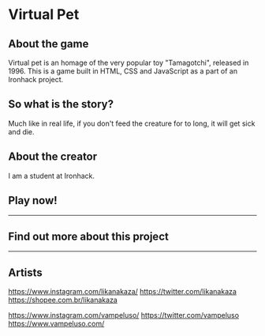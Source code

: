 

# Virtual Pet

## About the game

Virtual pet is an homage of the very popular toy "Tamagotchi", released in 1996.
This is a game built in HTML, CSS and JavaScript as a part of an Ironhack project.

## So what is the story?

Much like in real life, if you don't feed the creature for to long, it will get sick and die.

## About the creator

I am a student at Ironhack.

## Play now!

**********

## Find out more about this project

**********

## Artists 

https://www.instagram.com/likanakaza/
https://twitter.com/likanakaza
https://shopee.com.br/likanakaza

https://www.instagram.com/vampeluso/
https://twitter.com/vampeluso
https://www.vampeluso.com/
